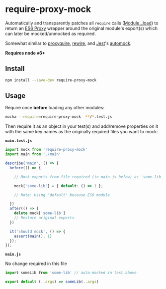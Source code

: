 # require-proxy-mock

Automatically and transparently patches all `require` calls ([Module._load]) to return an [ES6 Proxy] wrapper around the original module's export(s) which can later be mocked/unmocked as required.

Somewhat similar to [proxyquire], [rewire], and [Jest]'s [automock].

**Requires node v6+**

[Module._load]: https://github.com/nodejs/node/blob/47038242767c69a495ccf754246983c320352eb5/lib/module.js#L432
[proxyquire]: https://github.com/thlorenz/proxyquire
[rewire]: https://github.com/jhnns/rewire
[jest]: http://facebook.github.io/jest
[automock]: http://facebook.github.io/jest/docs/configuration.html#automock-boolean

[ES6 Proxy]: https://developer.mozilla.org/en/docs/Web/JavaScript/Reference/Global_Objects/Proxy

## Install

```sh
npm install --save-dev require-proxy-mock
```

## Usage

Require once **before** loading any other modules:

```sh
mocha --require=require-proxy-mock  **/*.test.js
```

Then require it as an object in your test(s) and add/remove properties on it with the same key names as the originally required files you want to mock:

**`main.test.js`**

```js
import mock from 'require-proxy-mock'
import main from './main'

describe('main', () => {
  before(() => {

    // Mock exports from file required (in main.js below) as 'some-lib'

    mock['some-lib'] = { default: () => 1 };

    // Note: Using "default" because ES6 module

  })
  after(() => {
    delete mock['some-lib']
    // Restore original exports
  })

  it('should mock', () => {
    assert(main(), 1)
  });
});

```

**`main.js`**

No change required in this file

```js
import someLib from 'some-lib' // auto-mocked in test above

export default (..args) => someLib(..args)
```

